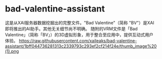 # bad-valentine-assistant
这是从XAI服务器数据挖掘出的完整文件。"Bad Valentine"（简称 "BV"）是XAI即将推出的AI助手。其他无关细节尚不明确。
随附的VRM文件是「Bad Valentine」（简称「BV」）的3D虚拟形象，用于整合至应用中，提供互动式用户体验。
https://raw.githubusercontent.com/xaileaks/bad-valentine-assistant/1bff044736281313c2339793c293ef2cf214f24e/thumb_image%20(1).png
